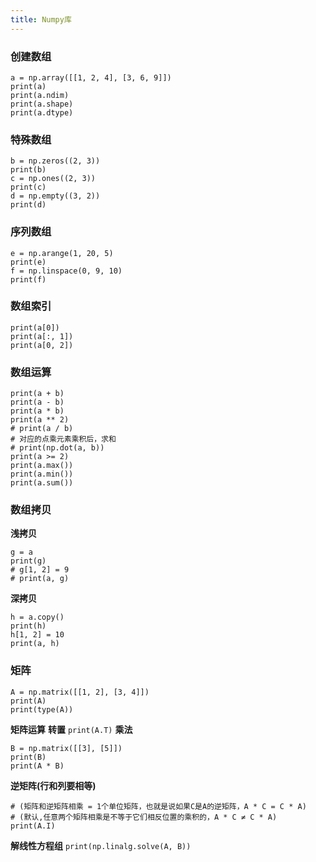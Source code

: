```yaml
---
title: Numpy库
---
```

### 创建数组
```
a = np.array([[1, 2, 4], [3, 6, 9]])
print(a)
print(a.ndim)
print(a.shape)
print(a.dtype)
```

### 特殊数组
```
b = np.zeros((2, 3))
print(b)
c = np.ones((2, 3))
print(c)
d = np.empty((3, 2))
print(d)
```

### 序列数组
```
e = np.arange(1, 20, 5)
print(e)
f = np.linspace(0, 9, 10)
print(f)
```

### 数组索引
```
print(a[0])
print(a[:, 1])
print(a[0, 2])
```

### 数组运算
```
print(a + b)
print(a - b)
print(a * b)
print(a ** 2)
# print(a / b)
# 对应的点乘元素乘积后，求和
# print(np.dot(a, b))
print(a >= 2)
print(a.max())
print(a.min())
print(a.sum())
```

### 数组拷贝
**浅拷贝**
```
g = a
print(g)
# g[1, 2] = 9
# print(a, g)
```

**深拷贝**
```
h = a.copy()
print(h)
h[1, 2] = 10
print(a, h)
```

### 矩阵
```
A = np.matrix([[1, 2], [3, 4]])
print(A)
print(type(A))
```
**矩阵运算**
**转置**
`print(A.T)`
**乘法**
```
B = np.matrix([[3], [5]])
print(B)
print(A * B)
```
**逆矩阵(行和列要相等)**
```
# (矩阵和逆矩阵相乘 = 1个单位矩阵，也就是说如果C是A的逆矩阵，A * C = C * A)
# (默认,任意两个矩阵相乘是不等于它们相反位置的乘积的，A * C ≠ C * A)
print(A.I)
```
**解线性方程组**
`print(np.linalg.solve(A, B))`

